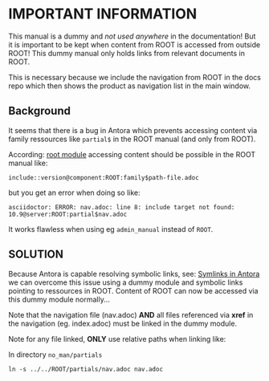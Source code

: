 # IMPORTANT INFORMATION

This manual is a dummy and *not used anywhere* in the documentation!
But it is important to be kept when content from ROOT is accessed from outside ROOT!
This dummy manual only holds links from relevant documents in ROOT. 

This is necessary because we include the navigation from ROOT in the docs repo which
then shows the product as navigation list in the main window.

## Background

It seems that there is a bug in Antora which prevents accessing content via family ressources
like `partial$` in the ROOT manual (and only from ROOT).

According:
[root module](https://docs.antora.org/antora/2.3/root-module-directory/#where-root-name-is-used)
accessing content should be possible in the ROOT manual like:

`include::version@component:ROOT:family$path-file.adoc`

but you get an error when doing so like:

`asciidoctor: ERROR: nav.adoc: line 8: include target not found: 10.9@server:ROOT:partial$nav.adoc`

It works flawless when using eg `admin_manual` instead of `ROOT`.

## SOLUTION

Because Antora is capable resolving symbolic links, see:
[Symlinks in Antora](https://docs.antora.org/antora/latest/symlinks/#what-is-a-symlink)
we can overcome this issue using a dummy module and symbolic links pointing to ressources in ROOT.
Content of ROOT can now be accessed via this dummy module normally...

Note that the navigation file (nav.adoc) **AND** all files referenced via **xref** in the navigation
(eg. index.adoc) must be linked in the dummy module.

Note for any file linked, **ONLY** use relative paths when linking like:

In directory `no_man/partials`

`ln -s ../../ROOT/partials/nav.adoc nav.adoc`
